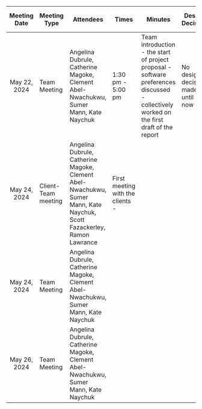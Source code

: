 
|  Meeting Date |Meeting Type| Attendees | Times | Minutes | Design Decision | Next meeting Details |
| :-------------: | ------------- | ------------- |------------- |------------- | ------------- | -------------|
| May 22, 2024 |Team Meeting|Angelina Dubrule,	Catherine Magoke,	Clement Abel-Nwachukwu,	Sumer Mann,	Kate Naychuk| 1:30 pm - 5:00 pm |Team introduction - the start of project proposal - software preferences discussed - collectively worked on the first draft of the report|No design decision made until now||
|May 24, 2024 |Client-Team meeting|Angelina Dubrule,	Catherine Magoke,	Clement Abel-Nwachukwu,	Sumer Mann,	Kate Naychuk, Scott Fazackerley, Ramon Lawrance |First meeting with the clients - ||
|May 24, 2024 |Team Meeting|Angelina Dubrule,	Catherine Magoke,	Clement Abel-Nwachukwu,	Sumer Mann,	Kate Naychuk|||
|May 26, 2024 |Team Meeting|Angelina Dubrule,	Catherine Magoke,	Clement Abel-Nwachukwu,	Sumer Mann,	Kate Naychuk|||
